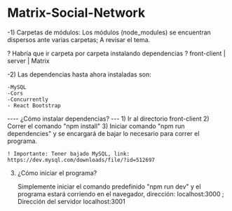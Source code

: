 # Matrix-Social-Network

-1) Carpetas de módulos: Los módulos (node_modules) se encuentran dispersos ante varias carpetas; A revisar el tema.

 ? Habría que ir carpeta por carpeta instalando dependencias ?
	front-client | server | Matrix


-2) Las dependencias hasta ahora instaladas son:

	-MySQL
	-Cors
	-Concurrently
	- React Bootstrap
	
---- ¿Cómo instalar dependencias? ---
	1) Ir al directorio front-client
	2) Correr el comando "npm install"
	3) Iniciar comando "npm run dependencies" y se encargará de bajar lo necesario para correr el programa.

	! Importante: Tener bajado MySQL, link: https://dev.mysql.com/downloads/file/?id=512697

3) ¿Cómo iniciar el programa?
	
	Simplemente iniciar el comando predefinido "npm run dev" y el programa estará corriendo en el navegador, dirección:
	localhost:3000 ; Dirección del servidor localhost:3001
	

